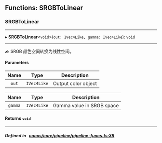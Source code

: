 ## Functions: SRGBToLinear

### SRGBToLinear


___
▸ **SRGBToLinear**<`void`\>(`out: IVec4Like, gamma: IVec4Like`): `void`
___



**`zh`** SRGB 颜色空间转换为线性空间。



#### Parameters

| Name | Type | Description |
| :------: | :------: | :------: |
| `out` | `IVec4Like` | Output color object  |

| Name | Type | Description |
| :------: | :------: | :------: |
| `gamma` | `IVec4Like` | Gamma value in SRGB space  |


#### Returns `void` 
___


##### Defined in &nbsp;   [cocos/core/pipeline/pipeline-funcs.ts:39](https://github.com/cocos-creator/engine/blob/c7bf6b8a9/cocos/core/pipeline/pipeline-funcs.ts#L39)&nbsp;
